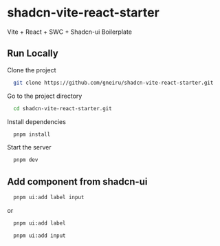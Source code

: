 # shadcn-vite-react-starter

Vite + React + SWC + Shadcn-ui Boilerplate


## Run Locally

Clone the project

```bash
  git clone https://github.com/gneiru/shadcn-vite-react-starter.git
```

Go to the project directory

```bash
  cd shadcn-vite-react-starter.git
```

Install dependencies

```bash
  pnpm install
```

Start the server

```bash
  pnpm dev
```


## Add component from shadcn-ui

```bash
  pnpm ui:add label input
```
or

```bash
  pnpm ui:add label
```
```bash
  pnpm ui:add input
```

